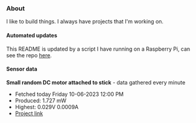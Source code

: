 ### About
I like to build things. I always have projects that I'm working on.

#### Automated updates
This README is updated by a script I have running on a Raspberry Pi, can see the repo [here](https://github.com/jdc-cunningham/raspi-git-repo-updater).

#### Sensor data


**Small random DC motor attached to stick** - data gathered every minute
- Fetched today Friday 10-06-2023 12:00 PM
- Produced: 1.727 mW
- Highest: 0.029V 0.0009A
- [Project link](https://github.com/jdc-cunningham/turbine-raspi)